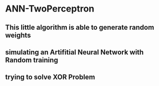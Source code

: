 # ANN-TwoPerceptron
## This little algorithm is able to generate random weights
## simulating an Artifitial Neural Network with Random training
## trying to solve XOR Problem
